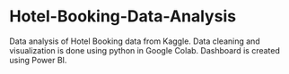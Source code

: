 # Hotel-Booking-Data-Analysis
Data analysis of Hotel Booking data from Kaggle.
Data cleaning and visualization is done using python in Google Colab.
Dashboard is created using Power BI.
